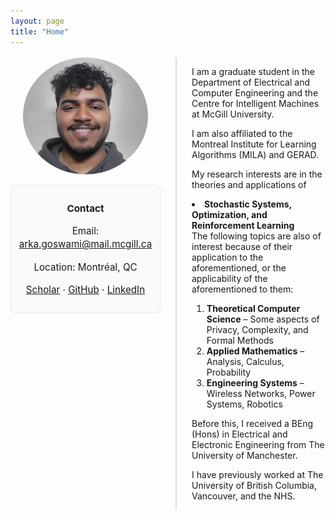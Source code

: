 ```yaml
---
layout: page
title: "Home"
---
```


<style>
.profile-wrap {
  display: flex;
  align-items: flex-start;
  gap: 24px;
  margin-top: 16px;
  flex-wrap: wrap;
}

.profile-left {
  min-width: 220px;
  max-width: 260px;
  flex: 0 0 240px;
  text-align: center;
}

.profile-left img {
  width: 200px;
  border-radius: 50%;
  margin-bottom: 14px;
}

.contact {
  font-size: 0.95rem;
  line-height: 1.4;
  border: 1px solid #e6e6e6;
  border-radius: 8px;
  padding: 10px;
  background: #fafafa;
}

.profile-right {
  flex: 1;
  border-left: 2px solid #ddd;
  padding-left: 24px;
  max-width: 700px;
}
</style>

<div class="profile-wrap">
  <!-- Left: photo + contact -->
  <div class="profile-left">
    <img src="/assets/images/Profile.jpg" alt="Arka Ian Goswami">
    <div class="contact">
      <p><strong>Contact</strong></p>
      <p>Email: <a href="mailto:arka.goswami@mail.mcgill.ca">arka.goswami@mail.mcgill.ca</a></p>
      <p>Location: Montréal, QC</p>
      <p>
        <a href="https://scholar.google.com/" target="_blank">Scholar</a> ·
        <a href="https://github.com/ArkalanGoswami" target="_blank">GitHub</a> ·
        <a href="https://www.linkedin.com/" target="_blank">LinkedIn</a>
      </p>
    </div>
  </div>

  <!-- Right: bio -->
  <div class="profile-right">
    <p>I am a graduate student in the Department of Electrical and Computer Engineering and the Centre for Intelligent Machines at McGill University.</p>
    <p>I am also affiliated to the Montreal Institute for Learning Algorithms (MILA) and GERAD.</p>
    <p>My research interests are in the theories and applications of <li><strong>Stochastic Systems, Optimization, and Reinforcement Learning</strong></li>
The following topics are also of interest because of their application to the aforementioned, or the applicability of the aforementioned to them:</p>

<ol>
  <li><strong>Theoretical Computer Science</strong> – Some aspects of Privacy, Complexity, and Formal Methods</li>
  <li><strong>Applied Mathematics</strong> – Analysis, Calculus, Probability</li>
  <li><strong>Engineering Systems</strong> – Wireless Networks, Power Systems, Robotics</li>
</ol>

<p>Before this, I received a BEng (Hons) in Electrical and Electronic Engineering from The University of Manchester.</p>

<p>I have previously worked at The University of British Columbia, Vancouver, and the NHS.</p>
